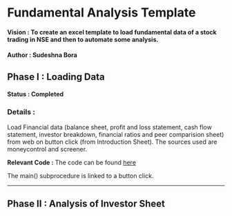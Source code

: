 # Fundamental Analysis Template 

#### Vision : To create an excel template to load fundamental data of a stock trading in NSE and then to automate some analysis. 

#### Author : Sudeshna Bora 

## Phase I : Loading Data

#### Status  : Completed

### Details : 

Load Financial data (balance sheet, profit and loss statement, cash flow statement, investor breakdown, financial ratios and peer comparision sheet) from web on button click (from Introduction Sheet).
The sources used are moneycontrol and screener. 

<b>Relevant Code :</b> The code can be found [here](https://github.com/SudeshnaBora/FundamentalAnalysis_Excel/blob/master/Codes/LoadingSheets.bas)

The main() subprocedure is linked to a button click. 

---

## Phase II : Analysis of Investor Sheet

